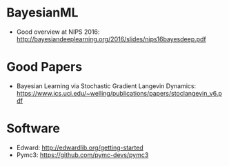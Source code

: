 # BayesianML
* Good overview at NIPS 2016: http://bayesiandeeplearning.org/2016/slides/nips16bayesdeep.pdf

# Good Papers
* Bayesian Learning via Stochastic Gradient Langevin Dynamics: https://www.ics.uci.edu/~welling/publications/papers/stoclangevin_v6.pdf


# Software
* Edward: http://edwardlib.org/getting-started
* Pymc3: https://github.com/pymc-devs/pymc3
